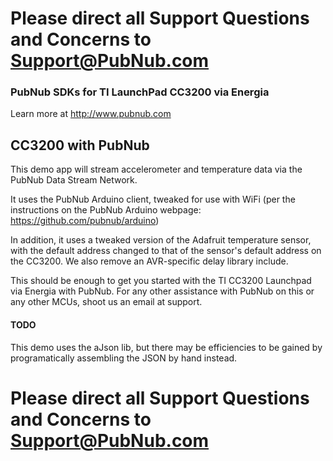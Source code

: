 # Please direct all Support Questions and Concerns to Support@PubNub.com

### PubNub SDKs for TI LaunchPad CC3200 via Energia
Learn more at http://www.pubnub.com

## CC3200 with PubNub

This demo app will stream accelerometer and temperature data via the PubNub Data Stream Network. 

It uses the PubNub Arduino client, tweaked for use with WiFi (per the instructions on the PubNub Arduino webpage: https://github.com/pubnub/arduino)

In addition, it uses a tweaked version of the Adafruit temperature sensor, with the default address changed to that of the sensor's default address on the CC3200.
 We also remove an AVR-specific delay library include.
 
This should be enough to get you started with the TI CC3200 Launchpad via Energia with PubNub. For any other assistance with PubNub on this or any other MCUs, shoot us an email at support.

#### TODO
This demo uses the aJson lib, but there may be efficiencies to be gained by programatically assembling the JSON by hand instead.

# Please direct all Support Questions and Concerns to Support@PubNub.com
